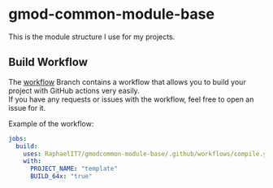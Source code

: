 # gmod-common-module-base
This is the module structure I use for my projects.

## Build Workflow
The [workflow](https://github.com/RaphaelIT7/gmod-common-module-base/tree/workflow) Branch contains a workflow that allows you to build your project with GitHub actions very easily.  
If you have any requests or issues with the workflow, feel free to open an issue for it.

Example of the workflow:
```yml
jobs:
  build:
    uses: RaphaelIT7/gmodcommon-module-base/.github/workflows/compile.yml@workflow
    with:
      PROJECT_NAME: "template"
      BUILD_64x: "true"
```
